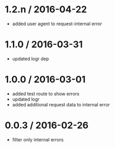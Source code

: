 
1.2.n / 2016-04-22
==================

  * added user agent to request-internal error

1.1.0 / 2016-03-31
==================

  * updated logr dep

1.0.0 / 2016-03-01
==================

  * added test route to show errors
  * updated logr
  * added additional request data to internal error

0.0.3 / 2016-02-26
==================

  * filter only internal errors
